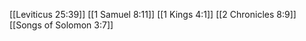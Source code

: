 [[Leviticus 25:39]]
[[1 Samuel 8:11]]
[[1 Kings 4:1]]
[[2 Chronicles 8:9]]
[[Songs of Solomon 3:7]]
